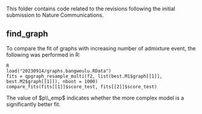 This folder contains code related to the revisions following the initial submission to Nature Communications.

## find_graph

To compare the fit of graphs with increasing number of admixture event, the following was performed in R:

```
R
load("20230914/graphs.bangweulu.RData")
fits = qpgraph_resample_multi(f2, list(best.M1$graph[[1]], best.M2$graph[[1]]), nboot = 1000)
compare_fits(fits[[1]]$score_test, fits[[2]]$score_test)
```

The value of $p\\_emp$ indicates whether the more complex model is a significantly better fit.
